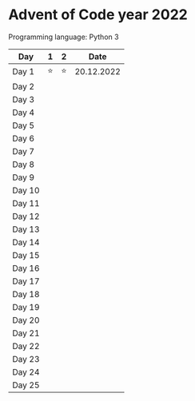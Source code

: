 # Advent of Code year 2022

Programming language: Python 3

| Day    | 1        | 2        | Date       |
|--------|----------|----------|------------|
| Day 1  | &#11088; | &#11088; | 20.12.2022 |
| Day 2  |          |          |            |
| Day 3  |          |          |            |
| Day 4  |          |          |            |
| Day 5  |          |          |            |
| Day 6  |          |          |            |
| Day 7  |          |          |            |
| Day 8  |          |          |            |
| Day 9  |          |          |            |
| Day 10 |          |          |            |
| Day 11 |          |          |            |
| Day 12 |          |          |            |
| Day 13 |          |          |            |
| Day 14 |          |          |            |
| Day 15 |          |          |            |
| Day 16 |          |          |            |
| Day 17 |          |          |            |
| Day 18 |          |          |            |
| Day 19 |          |          |            |
| Day 20 |          |          |            |
| Day 21 |          |          |            |
| Day 22 |          |          |            |
| Day 23 |          |          |            |
| Day 24 |          |          |            |
| Day 25 |          |          |            |
